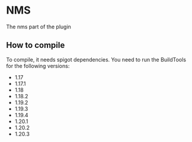 # NMS

The nms part of the plugin

## How to compile

To compile, it needs spigot dependencies.
You need to run the BuildTools for the following versions:

- 1.17
- 1.17.1
- 1.18
- 1.18.2
- 1.19.2
- 1.19.3
- 1.19.4
- 1.20.1
- 1.20.2
- 1.20.3
